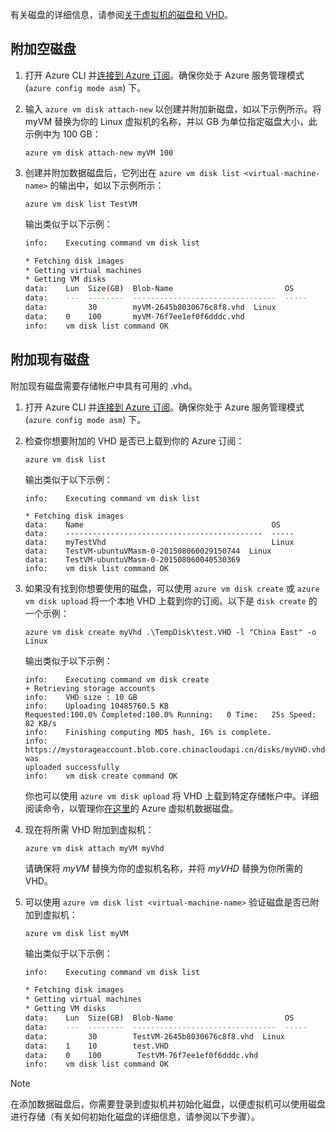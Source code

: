 <!-- need to be verified -->

有关磁盘的详细信息，请参阅[关于虚拟机的磁盘和 VHD](../articles/virtual-machines/virtual-machines-linux-about-disks-vhds.md)。

## <a id="attachempty"></a> 附加空磁盘
1. 打开 Azure CLI 并[连接到 Azure 订阅](../articles/xplat-cli-connect.md)。确保你处于 Azure 服务管理模式 (`azure config mode asm`) 下。
2. 输入 `azure vm disk attach-new` 以创建并附加新磁盘，如以下示例所示。将 myVM 替换为你的 Linux 虚拟机的名称，并以 GB 为单位指定磁盘大小，此示例中为 100 GB：

    ```azurecli
    azure vm disk attach-new myVM 100
    ```

3. 创建并附加数据磁盘后，它列出在 `azure vm disk list <virtual-machine-name>` 的输出中，如以下示例所示：

    ```azurecli
    azure vm disk list TestVM
    ```

    输出类似于以下示例：

    ```bash
    info:    Executing command vm disk list

    * Fetching disk images
    * Getting virtual machines
    * Getting VM disks
    data:    Lun  Size(GB)  Blob-Name                         OS
    data:    ---  --------  --------------------------------  -----
    data:         30        myVM-2645b8030676c8f8.vhd  Linux
    data:    0    100       myVM-76f7ee1ef0f6dddc.vhd
    info:    vm disk list command OK
    ```

## <a id="attachexisting"></a> 附加现有磁盘
附加现有磁盘需要存储帐户中具有可用的 .vhd。

1. 打开 Azure CLI 并[连接到 Azure 订阅](../articles/xplat-cli-connect.md)。确保你处于 Azure 服务管理模式 (`azure config mode asm`) 下。
2. 检查你想要附加的 VHD 是否已上载到你的 Azure 订阅：

    ```azurecli
    azure vm disk list
    ```

    输出类似于以下示例：

    ```azurecli
    info:    Executing command vm disk list

    * Fetching disk images
    data:    Name                                          OS
    data:    --------------------------------------------  -----
    data:    myTestVhd                                     Linux
    data:    TestVM-ubuntuVMasm-0-201508060029150744  Linux
    data:    TestVM-ubuntuVMasm-0-201508060040530369
    info:    vm disk list command OK
    ```

3. 如果没有找到你想要使用的磁盘，可以使用 `azure vm disk create` 或 `azure vm disk upload` 将一个本地 VHD 上载到你的订阅。以下是 `disk create` 的一个示例：

    ```azurecli
    azure vm disk create myVhd .\TempDisk\test.VHD -l "China East" -o Linux
    ```

    输出类似于以下示例：

    ```azurecli
    info:    Executing command vm disk create
    + Retrieving storage accounts
    info:    VHD size : 10 GB
    info:    Uploading 10485760.5 KB
    Requested:100.0% Completed:100.0% Running:   0 Time:   25s Speed:    82 KB/s
    info:    Finishing computing MD5 hash, 16% is complete.
    info:    https://mystorageaccount.blob.core.chinacloudapi.cn/disks/myVHD.vhd was
    uploaded successfully
    info:    vm disk create command OK
    ```

    你也可以使用 `azure vm disk upload` 将 VHD 上载到特定存储帐户中。详细阅读命令，以管理你[在这里](../articles/virtual-machines-command-line-tools.md#commands-to-manage-your-azure-virtual-machine-data-disks)的 Azure 虚拟机数据磁盘。

4. 现在将所需 VHD 附加到虚拟机：

    ```azurecli
    azure vm disk attach myVM myVhd
    ```

    请确保将 *myVM* 替换为你的虚拟机名称，并将 *myVHD* 替换为你所需的 VHD。

5. 可以使用 `azure vm disk list <virtual-machine-name>` 验证磁盘是否已附加到虚拟机：

    ```azurecli
    azure vm disk list myVM
    ```

    输出类似于以下示例：

    ```bash
    info:    Executing command vm disk list

    * Fetching disk images
    * Getting virtual machines
    * Getting VM disks
    data:    Lun  Size(GB)  Blob-Name                         OS
    data:    ---  --------  --------------------------------  -----
    data:         30        TestVM-2645b8030676c8f8.vhd  Linux
    data:    1    10        test.VHD
    data:    0    100        TestVM-76f7ee1ef0f6dddc.vhd
    info:    vm disk list command OK
    ```

> [!NOTE]
在添加数据磁盘后，你需要登录到虚拟机并初始化磁盘，以便虚拟机可以使用磁盘进行存储（有关如何初始化磁盘的详细信息，请参阅以下步骤）。
> 
> 

<!---HONumber=Mooncake_1212_2016-->